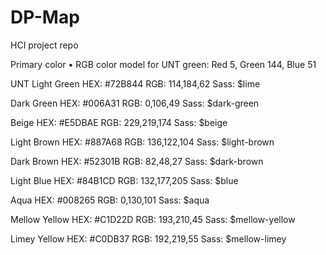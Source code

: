 # DP-Map
HCI project repo 

Primary color
• RGB color model for UNT green: Red 5, Green 144, Blue 51


UNT Light Green
HEX: #72B844
RGB: 114,184,62
Sass: $lime

Dark Green
HEX: #006A31
RGB: 0,106,49
Sass: $dark-green

Beige
HEX: #E5DBAE
RGB: 229,219,174
Sass: $beige

Light Brown
HEX: #887A68
RGB: 136,122,104
Sass: $light-brown

Dark Brown
HEX: #52301B
RGB: 82,48,27
Sass: $dark-brown

Light Blue
HEX: #84B1CD
RGB: 132,177,205
Sass: $blue

Aqua
HEX: #008265
RGB: 0,130,101
Sass: $aqua

Mellow Yellow
HEX: #C1D22D
RGB: 193,210,45
Sass: $mellow-yellow

Limey Yellow
HEX: #C0DB37
RGB: 192,219,55
Sass: $mellow-limey